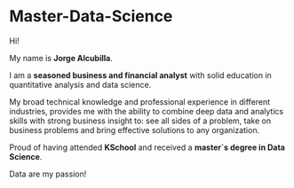 # Master-Data-Science

Hi!

My name is **Jorge Alcubilla**.

I am a **seasoned business and financial analyst** with solid education in quantitative analysis and data science.

My broad technical knowledge and professional experience in different industries, provides me with the ability to combine deep data and analytics skills with strong business insight to: see all sides of a problem, take on business problems and bring effective solutions to any organization.

Proud of having attended **KSchool** and received a **master´s degree in Data Science**.

Data are my passion!
